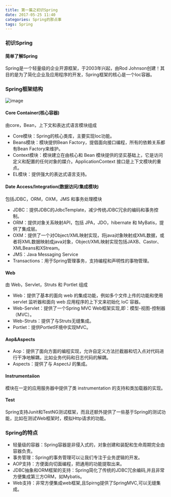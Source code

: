 ```yaml
---
title: 第一篇之初识Spring
date: 2017-05-25 11:40
categories: Spring的那点事
tags: Spring
---
```


### 初识Spring
#### 简单了解Spring
Spring是一个轻量级的企业开源框架，于2003年兴起，由Rod Johnson创建！其目的是为了简化企业及应用程序的开发，Spring框架的核心是一个Ioc容器。

### Spring框架结构
![image](\images\spring\1\spirng架构图.JPG)

#### Core Container(核心容器)
由core，Bean，上下文和表达式语言模块组成
- Core模块：Spring的核心类库，主要实现Ioc功能。
- Beans模块：模块提供Bean Factory，提倡面向接口编程，所有的依赖关系都有Bean Factory来维护。
- Context模块：模块建立在由核心和 Bean 模块提供的坚实基础上，它是访问定义和配置的任何对象的媒介。ApplicationContext 接口是上下文模块的重点。
- EL模块：提供强大的表达式语言支持。
#### Date Access/Integration(数据访问/集成模块)
包括JDBC，ORM，OXM，JMS 和事务处理模块
- JDBC：提供JDBC的JdbcTemplate，减少传统JDBC冗余的编码和事务控制。
- ORM：提供对象关系映射API，包括 JPA，JDO，hibernate 和 MyBatis，提供了集成层。
- OXM：提供了一个对Object/XML映射实现，将java对象映射成XML数据，或者将XML数据映射成java对象，Object/XML映射实现包括JAXB、Castor、XMLBeans和XStream。
- JMS：Java Messaging Service
- Transactions：用于Spring管理事务，支持编程和声明性的事物管理。
#### Web
由 Web，Servlet，Struts 和 Portlet 组成
- Web：提供了基本的面向 web 的集成功能，例如多个文件上传的功能和使用 servlet 监听器和面向 web 应用程序的上下文来初始化 IoC 容器。
- Web-Servlet：提供了一个Spring MVC Web框架实现,即：模型-视图-控制器（MVC）。
- Web-Struts：提供了与Struts无缝集成。
- Portlet：提供Portlet环境中实现MVC。
#### Aop&Aspects
- Aop：提供了面向方面的编程实现，允许自定义方法拦截器和切入点对代码进行干净地解耦，比如业务代码和日志代码的解耦。
- Aspects：提供了与 AspectJ 的集成。
#### Instrumentaiion
模块在一定的应用服务器中提供了类 instrumentation 的支持和类加载器的实现。
#### Test
Spring支持Junit和TestNG测试框架，而且还额外提供了一些基于Spring的测试功能，比如在测试Web框架时，模拟Http请求的功能。
### Spring的特点
- 轻量级的容器：Spring容器是非侵入式的，对象创建和装配和生命周期完全由容器负责。
- 事务管理：Spring的事务管理可以让我们专注于业务逻辑的开发。
- AOP支持：方便面向切面编程，把通用的功能提取出来。
- JDBC抽象和ORM框架的支持：Spring简化了传统的JDBC冗余编码,并且非常方便集成第三方ORM，如Mybatis。
- Web支持：非常方便集成web框架,且Spirng提供了SpringMVC,可以无缝集成。